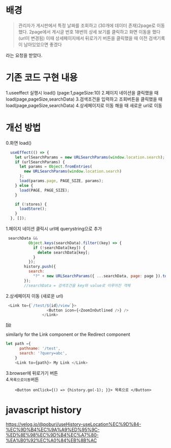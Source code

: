 

# 배경

>관리자가 게시판에서 특정 날짜를 조회하고 (30개에 데이터 존재)2page로 이동했다.
2page에서 게시글 번호 18번의 상세 보기를 클릭하고 화면 이동을 했다 (url이 변경됨)
이때 상세페이지에서 뒤로가기 버튼을 클릭했을 때 이전 검색기록이 남아있었으면 좋겠다 

라는 요청을 받았다.

# 기존 코드 구현 내용
1.useeffect 실행시 load() (page:1,pageSize:10)
2.페이지 네이션을 클릭했을 때 load(page,pageSize,searchData)
3.검색조건을 입력하고 조회버튼을 클릭했을 때 load(page,pageSize,searchData) 
4.상세페이지로 이동 해을 때 새로운 url로 이동

# 개선 방법
0.화면 load()
```javascript
  useEffect(() => {
    let urlSearchParams = new URLSearchParams(window.location.search);
    if (urlSearchParams) {
      let params = Object.fromEntries(
        new URLSearchParams(window.location.search)
      );
      load(params.page, PAGE_SIZE, params);
    } else {
      load(PAGE, PAGE_SIZE);
    }

    if (!stores) {
      loadStore();
    }
  }, []);
```
1.페이지 네이션 클릭시 url에 querystring으로 추가
```javascript
 searchData &&
          Object.keys(searchData).filter((key) => {
            if (!searchData[key]) {
              delete searchData[key];
            }
          });
        history.push({
          search:
            "?" + new URLSearchParams({ ...searchData, page: page }).toString(),
        });
        //searchData = 검색조건을 key와 value로 이루어진 객체
```
2.상세페이지 이동 (새로운 url)

```javascript
 <Link to={`/test/${id}/view`}>
                  <Button icon={<ZoomInOutlined />} />
                </Link>
```
*[tip](https://stackoverflow.com/questions/901115/how-can-i-get-query-string-values-in-javascript)*

similarly for the Link component or the Redirect component

```javascript
let path ={
      pathname: '/test',
      search: '?query=abc',
    }
    <Link to={path}> My Link </Link>

```


3.browser에 뒤로가기 버튼  
4.`목록으로이동`버튼

```javacript
    <Button onClick={() => {history.go(-1); }}> 목록으로 </Button>
```

# javascript history

https://velog.io/@poburi/useHistory-useLocation%EC%9D%84-%EC%9D%B4%EC%9A%A9%ED%95%9C-%ED%8E%98%EC%9D%B4%EC%A7%80-%EA%B0%92%EC%A0%84%EB%8B%AC